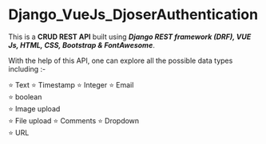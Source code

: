 # Django_VueJs_DjoserAuthentication


This is a <b>CRUD REST API</b> built using <b><i>Django REST framework (DRF), VUE Js, HTML, CSS, Bootstrap & FontAwesome</i></b>. 


With the help of this API, one can explore all the possible data types including :-

⭐ Text 
⭐ Timestamp 
⭐ Integer
⭐ Email  
⭐ boolean  
⭐ Image upload  
⭐ File upload 
⭐ Comments
⭐ Dropdown  
⭐ URL 



